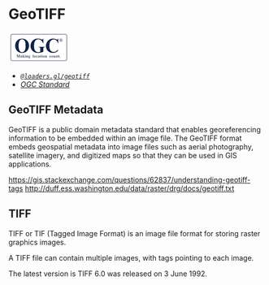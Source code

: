 # GeoTIFF

![ogc-logo](../../../images/logos/ogc-logo-60.png)

- _[`@loaders.gl/geotiff`](/docs/modules/geotiff)_
- _[OGC Standard](https://www.ogc.org/standard/geotiff/)_

## GeoTIFF Metadata

GeoTIFF is a public domain metadata standard that enables georeferencing information to be embedded within an image file.
The GeoTIFF format embeds geospatial metadata into image files such as aerial photography, satellite imagery,
and digitized maps so that they can be used in GIS applications.

https://gis.stackexchange.com/questions/62837/understanding-geotiff-tags
http://duff.ess.washington.edu/data/raster/drg/docs/geotiff.txt

## TIFF

TIFF or TIF (Tagged Image Format) is an image file format for storing raster graphics images.

A TIFF file can contain multiple images, with tags pointing to each image.

The latest version is TIFF 6.0 was released on 3 June 1992.
